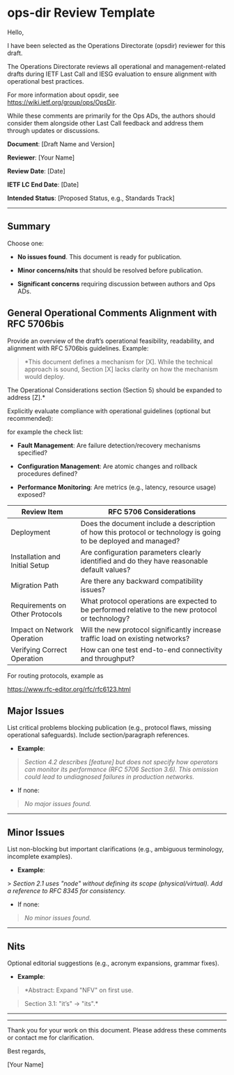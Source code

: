 # ops-dir Review Template

Hello, 

I have been selected as the Operations Directorate (opsdir) reviewer for this draft. 

The Operations Directorate reviews all operational and management-related drafts during IETF Last Call and IESG evaluation to ensure alignment with operational best practices.

For more information about opsdir, see https://wiki.ietf.org/group/ops/OpsDir. 

While these comments are primarily for the Ops ADs, the authors should consider them alongside other Last Call feedback and address them through updates or discussions. 


**Document**: [Draft Name and Version] 

**Reviewer**: [Your Name] 

**Review Date**: [Date] 

**IETF LC End Date**: [Date] 

**Intended Status**: [Proposed Status, e.g., Standards Track] 

 

---

 

## **Summary** 

Choose one: 

- **No issues found**. This document is ready for publication. 

- **Minor concerns/nits** that should be resolved before publication. 

- **Significant concerns** requiring discussion between authors and Ops ADs. 

 


## **General Operational Comments Alignment with RFC 5706bis** 

Provide an overview of the draft’s operational feasibility, readability, and alignment with RFC 5706bis guidelines. Example: 

> *This document defines a mechanism for [X]. While the technical approach is sound, Section [X] lacks clarity on how the mechanism would deploy.

 The Operational Considerations section (Section 5) should be expanded to address [Z].* 

 

Explicitly evaluate compliance with operational guidelines (optional but recommended): 

for example the check list: 

- **Fault Management**: Are failure detection/recovery mechanisms specified? 

- **Configuration Management**: Are atomic changes and rollback procedures defined? 

- **Performance Monitoring**: Are metrics (e.g., latency, resource usage) exposed? 

| **Review Item**                | **RFC 5706 Considerations**                                                                               
|-------------------------------- |-------------------------------------------------------------------------------------------------------
| Deployment                     | Does the document include a description of how this protocol or technology is going to be deployed and managed? 
| Installation and Initial Setup | Are configuration parameters clearly identified and do they have reasonable default values?           
| Migration Path                 | Are there any backward compatibility issues?                                                         
| Requirements on Other Protocols| What protocol operations are expected to be performed relative to the new protocol or technology?    
| Impact on Network Operation    | Will the new protocol significantly increase traffic load on existing networks?                       
| Verifying Correct Operation    | How can one test end-to-end connectivity and throughput?                                            

 

For routing protocols, example as 

https://www.rfc-editor.org/rfc/rfc6123.html

  

## **Major Issues** 

List critical problems blocking publication (e.g., protocol flaws, missing operational safeguards). Include section/paragraph references. 

- **Example**: 

 > *Section 4.2 describes [feature] but does not specify how operators can monitor its performance (RFC 5706 Section 3.6). This omission could lead to undiagnosed failures in production networks.* 

- If none: 

 > *No major issues found.* 

 

---

## **Minor Issues** 

List non-blocking but important clarifications (e.g., ambiguous terminology, incomplete examples). 

- **Example**: 

 \> *Section 2.1 uses "node" without defining its scope (physical/virtual). Add a reference to RFC 8345 for consistency.* 

- If none: 

 > *No minor issues found.* 

 

---

 

## **Nits** 

Optional editorial suggestions (e.g., acronym expansions, grammar fixes). 

- **Example**: 

 > *Abstract: Expand "NFV" on first use. 

 > Section 3.1: "it’s" → "its".* 

 

---

 

 

 

---

 

Thank you for your work on this document. Please address these comments or contact me for clarification. 

 

Best regards, 

[Your Name] 
